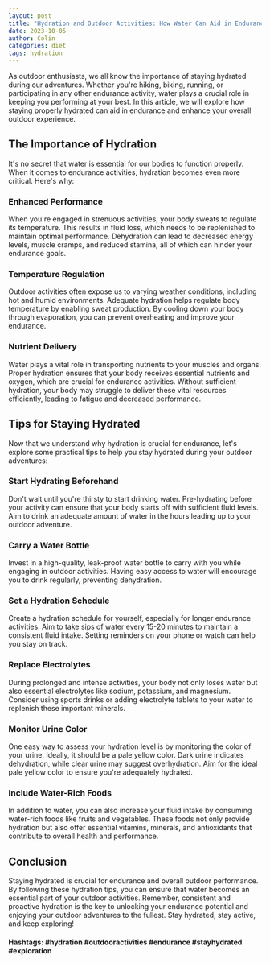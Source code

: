```yaml
---
layout: post
title: "Hydration and Outdoor Activities: How Water Can Aid in Endurance"
date: 2023-10-05
author: Colin
categories: diet
tags: hydration
---
```


As outdoor enthusiasts, we all know the importance of staying hydrated during our adventures. Whether you're hiking, biking, running, or participating in any other endurance activity, water plays a crucial role in keeping you performing at your best. In this article, we will explore how staying properly hydrated can aid in endurance and enhance your overall outdoor experience.

## The Importance of Hydration

It's no secret that water is essential for our bodies to function properly. When it comes to endurance activities, hydration becomes even more critical. Here's why:

### Enhanced Performance

When you're engaged in strenuous activities, your body sweats to regulate its temperature. This results in fluid loss, which needs to be replenished to maintain optimal performance. Dehydration can lead to decreased energy levels, muscle cramps, and reduced stamina, all of which can hinder your endurance goals.

### Temperature Regulation

Outdoor activities often expose us to varying weather conditions, including hot and humid environments. Adequate hydration helps regulate body temperature by enabling sweat production. By cooling down your body through evaporation, you can prevent overheating and improve your endurance.

### Nutrient Delivery

Water plays a vital role in transporting nutrients to your muscles and organs. Proper hydration ensures that your body receives essential nutrients and oxygen, which are crucial for endurance activities. Without sufficient hydration, your body may struggle to deliver these vital resources efficiently, leading to fatigue and decreased performance.

## Tips for Staying Hydrated

Now that we understand why hydration is crucial for endurance, let's explore some practical tips to help you stay hydrated during your outdoor adventures:

### Start Hydrating Beforehand

Don't wait until you're thirsty to start drinking water. Pre-hydrating before your activity can ensure that your body starts off with sufficient fluid levels. Aim to drink an adequate amount of water in the hours leading up to your outdoor adventure.

### Carry a Water Bottle

Invest in a high-quality, leak-proof water bottle to carry with you while engaging in outdoor activities. Having easy access to water will encourage you to drink regularly, preventing dehydration.

### Set a Hydration Schedule

Create a hydration schedule for yourself, especially for longer endurance activities. Aim to take sips of water every 15-20 minutes to maintain a consistent fluid intake. Setting reminders on your phone or watch can help you stay on track.

### Replace Electrolytes

During prolonged and intense activities, your body not only loses water but also essential electrolytes like sodium, potassium, and magnesium. Consider using sports drinks or adding electrolyte tablets to your water to replenish these important minerals.

### Monitor Urine Color

One easy way to assess your hydration level is by monitoring the color of your urine. Ideally, it should be a pale yellow color. Dark urine indicates dehydration, while clear urine may suggest overhydration. Aim for the ideal pale yellow color to ensure you're adequately hydrated.

### Include Water-Rich Foods

In addition to water, you can also increase your fluid intake by consuming water-rich foods like fruits and vegetables. These foods not only provide hydration but also offer essential vitamins, minerals, and antioxidants that contribute to overall health and performance.

## Conclusion

Staying hydrated is crucial for endurance and overall outdoor performance. By following these hydration tips, you can ensure that water becomes an essential part of your outdoor activities. Remember, consistent and proactive hydration is the key to unlocking your endurance potential and enjoying your outdoor adventures to the fullest. Stay hydrated, stay active, and keep exploring!

#### Hashtags: #hydration #outdooractivities #endurance #stayhydrated #exploration